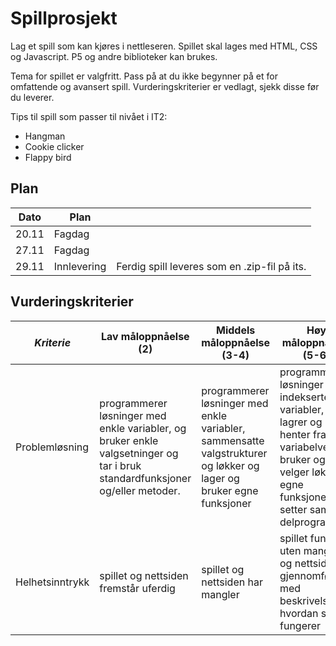 # Spillprosjekt

Lag et spill som kan kjøres i nettleseren. Spillet skal lages med HTML, CSS og Javascript. P5 og andre biblioteker kan brukes.

Tema for spillet er valgfritt. Pass på at du ikke begynner på et for omfattende og avansert spill. Vurderingskriterier er vedlagt, sjekk disse før du leverer.

Tips til spill som passer til nivået i IT2:

- Hangman
- Cookie clicker
- Flappy bird

## Plan

| Dato  | Plan        |                                              |
| ----- | ----------- | -------------------------------------------- |
| 20.11 | Fagdag      |                                              |
| 27.11 | Fagdag      |                                              |
| 29.11 | Innlevering | Ferdig spill leveres som en .zip-fil på its. |

## Vurderingskriterier

| *Kriterie* | Lav måloppnåelse (2) | Middels måloppnåelse (3-4) | Høy måloppnåelse (5-6)  |
| -------------- | -------------------- | ---------------------------| ------------------------|
| Problemløsning | programmerer løsninger med enkle variabler, og bruker enkle valgsetninger og tar i bruk standardfunksjoner og/eller metoder. | programmerer løsninger med enkle variabler, sammensatte valgstrukturer og løkker og lager og bruker egne funksjoner | programmerer løsninger med indekserte variabler, lagrer og henter fram variabelverdier, bruker og velger løkker, egne funksjoner og setter sammen delprogram |
| Helhetsinntrykk | spillet og nettsiden fremstår uferdig | spillet og nettsiden har mangler | spillet funger uten mangler, og nettsiden er gjennomført med beskrivelse av hvordan spillet fungerer |

